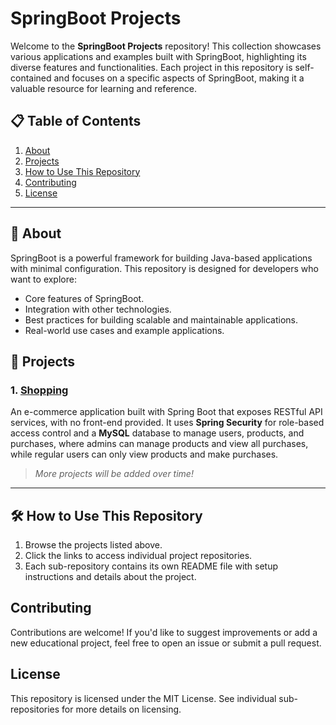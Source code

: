 # SpringBoot Projects

Welcome to the **SpringBoot Projects** repository! This collection showcases various applications and examples built with SpringBoot, highlighting its diverse features and functionalities. Each project in this repository is self-contained and focuses on a specific aspects of SpringBoot, making it a valuable resource for learning and reference.

## 📋 Table of Contents

1. [About](#about)
2. [Projects](#projects)
3. [How to Use This Repository](#how-to-use-this-repository)
4. [Contributing](#contributing)
5. [License](#license)

---

## 📖 About

SpringBoot is a powerful framework for building Java-based applications with minimal configuration. This repository is designed for developers who want to explore:
- Core features of SpringBoot.
- Integration with other technologies.
- Best practices for building scalable and maintainable applications.
- Real-world use cases and example applications.


## 🚀 Projects

### 1. [Shopping](https://github.com/gussttaav/learning-tools/tree/gradient-descend-2D)
An e-commerce application built with Spring Boot that exposes RESTful API services, with no front-end provided. It uses **Spring Security** for role-based access control and a **MySQL** database to manage users, products, and purchases, where admins can manage products and view all purchases, while regular users can only view products and make purchases.

> *More projects will be added over time!*

---

## 🛠️ How to Use This Repository

1. Browse the projects listed above.
2. Click the links to access individual project repositories.
3. Each sub-repository contains its own README file with setup instructions and details about the project.

## Contributing

Contributions are welcome! If you'd like to suggest improvements or add a new educational project, feel free to open an issue or submit a pull request.

## License

This repository is licensed under the MIT License. See individual sub-repositories for more details on licensing.
